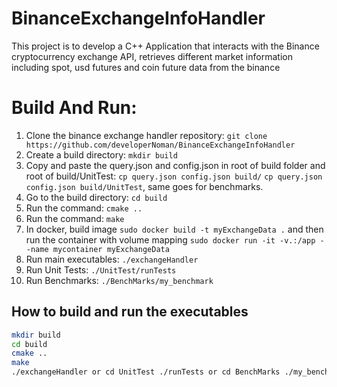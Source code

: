 # BinanceExchangeInfoHandler
<p>This project is to develop a C++ Application that interacts with the Binance cryptocurrency exchange API, retrieves different market information including spot, usd futures and coin future data from the binance</p>

# Build And Run:

1. Clone the binance exchange handler repository: `git clone https://github.com/developerNoman/BinanceExchangeInfoHandler`
2. Create a build directory: `mkdir build`
3. Copy and paste the query.json and config.json in root of build folder and root of build/UnitTest: `cp query.json config.json build/` `cp query.json config.json build/UnitTest`, same goes for benchmarks.
4. Go to the build directory: `cd build`
5. Run the command: `cmake ..`
6. Run the command: `make`
7. In docker, build image `sudo docker build -t myExchangeData .` and then run the container with volume mapping `sudo docker run -it -v.:/app --name mycontainer myExchangeData`
7. Run main executables: `./exchangeHandler`
8. Run Unit Tests: `./UnitTest/runTests`
9. Run Benchmarks: `./BenchMarks/my_benchmark`

##  How to build and run the executables

```bash
mkdir build
cd build
cmake ..
make
./exchangeHandler or cd UnitTest ./runTests or cd BenchMarks ./my_benchmark
```